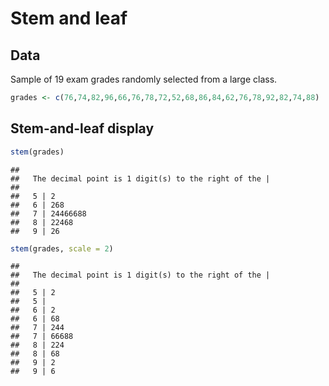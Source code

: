 Stem and leaf
========================================================

## Data

Sample of 19 exam grades randomly selected from a large class.

```r
grades <- c(76,74,82,96,66,76,78,72,52,68,86,84,62,76,78,92,82,74,88)
```

## Stem-and-leaf display

```r
stem(grades)
```

```
## 
##   The decimal point is 1 digit(s) to the right of the |
## 
##   5 | 2
##   6 | 268
##   7 | 24466688
##   8 | 22468
##   9 | 26
```


```r
stem(grades, scale = 2)
```

```
## 
##   The decimal point is 1 digit(s) to the right of the |
## 
##   5 | 2
##   5 | 
##   6 | 2
##   6 | 68
##   7 | 244
##   7 | 66688
##   8 | 224
##   8 | 68
##   9 | 2
##   9 | 6
```
